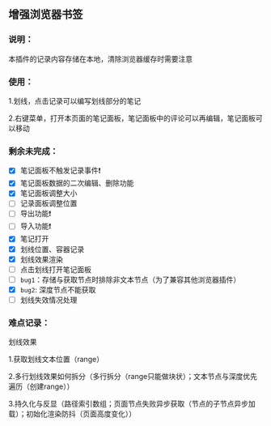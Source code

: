 ## 增强浏览器书签

### 说明：

本插件的记录内容存储在本地，清除浏览器缓存时需要注意

### 使用：

1.划线，点击记录可以编写划线部分的笔记

2.右键菜单，打开本页面的笔记面板，笔记面板中的评论可以再编辑，笔记面板可以移动

### 剩余未完成：

- [X]  笔记面板不触发记录事件❗
- [X]  笔记面板数据的二次编辑、删除功能
- [X]  笔记面板调整大小
- [ ]  记录面板调整位置
- [ ]  导出功能❗
- [ ]  导入功能❗
- [X]  笔记打开
- [X]  划线位置、容器记录
- [X]  划线效果渲染
- [ ]  点击划线打开笔记面板
- [ ]  `bug1`：存储与获取节点时排除非文本节点（为了兼容其他浏览器插件）
- [X]  `bug2`: 深度节点不能获取
- [ ]  划线失效情况处理

### 难点记录：

划线效果

1.获取划线文本位置（range）

2.多行划线效果如何拆分（多行拆分（range只能做块状）；文本节点与深度优先遍历（创建range））

3.持久化与反显（路径索引数组；页面节点失败异步获取（节点的子节点异步加载）；初始化渲染防抖（页面高度变化））
